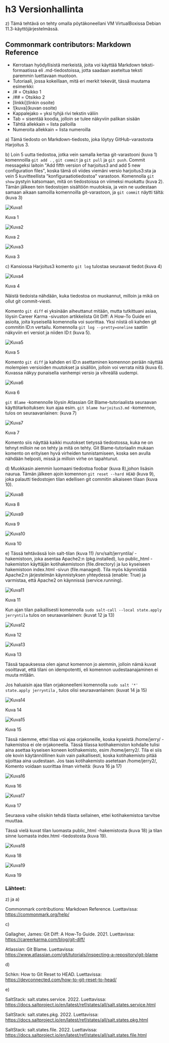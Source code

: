 # h3 Versionhallinta

z) Tämä tehtävä on tehty omalla pöytäkoneellani VM VirtualBoxissa Debian
   11.3-käyttöjärjestelmässä. 

## Commonmark contributors: Markdown Reference

*  Kerrotaan hyödyllisistä merkeistä, joita voi käyttää Markdown teksti-
   formaatissa eli .md-tiedostoissa, jotta saadaan aseteltua teksti
   paremmin luettavaan muotoon.
*  Tutoriaali, jossa kokeillaan, mitä eri merkit tekevät, tässä muutama
   esimerkki:
*  /# = Otsikko 1
*  /##  = Otsikko 2
*  [linkki](linkin osoite)
*  ![kuva](kuvan osoite)
*  Kappalejako = yksi tyhjä rivi tekstin väliin
*  Tab = sisentää koodia, jolloin se tulee näkyviin palikan sisään
*  Tähtiä allekkain = lista palloilla
*  Numeroita allekkain = lista numeroilla 

a) Tämä tiedosto on Markdown-tiedosto, joka löytyy GitHub-varastosta
   Harjoitus 3. 

b) Loin 5 uutta tiedostoa, jotka vein samalla kertaa git-varastooni 
   (kuva 1) komennoilla `git add .` , `git commit` ja `git pull` ja `git push`.
   Commit messageksi laitoin "Add fifth version of harjoitus3 and add 5	
   new configuration files", koska tämä oli viides viemäni  versio 
   harjoitus3:sta ja vein 5 kuvitteellista "konfiguraatiotiedostoa" 
   varastoon. Komennolla `git show` pystyin katsomaan, mitä on tiedostoissa on
   viimeksi muokattu (kuva 2). Tämän jälkeen tein tiedostojen sisältöön 
   muutoksia, ja vein ne uudestaan samaan aikaan samoilla komennoilla 
   git-varastoon, ja `git commit` näytti tältä:(kuva 3) 

![Kuva1](commit1.png) 

   Kuva 1

![Kuva2](commitshow.png)

   Kuva 2

![Kuva3](commit2.png)

   Kuva 3

c) Kansiossa Harjoitus3 komento `git log` tulostaa seuraavat tiedot:(kuva 4) 

![Kuva4](gitlog.png)

   Kuva 4

   Näistä tiedoista nähdään, kuka tiedostoa on muokannut, milloin ja mikä on 
   ollut git commit-viesti.

   Komento `git diff` ei yksinään aiheuttanut mitään, mutta tutkittuani asiaa,
   löysin Career Karma -sivuston artikkelista Git Diff: A How-To Guide eri
   asioita, joita kyseisellä komennolla voi suorittaa. Yksi niistä oli
   kahden git commitin ID:n vertailu. Komennolla `git log --pretty=oneline`
   saatiin näkyviin eri versiot ja niiden ID:t (kuva 5).

![Kuva5](gitdiff1.png)

   Kuva 5

   Komento `git diff` ja kahden eri ID:n asettaminen komennon perään näyttää
   molempien versioiden muutokset ja sisällön, jolloin voi verrata niitä 
   (kuva 6). Kuvassa näkyy punaisella vanhempi versio ja vihreällä uudempi.

![Kuva6](gitdiff2.png)

   Kuva 6

   `git Blame` -komennolle löysin Atlassian Git Blame-tutoriaalista seuraavan
   käyttötarkoituksen: kun ajaa esim. `git blame harjoitus3.md` -komennon,
   tulos on seuraavanlainen: (kuva 7)

![Kuva7](gitblame1.png)

   Kuva 7

   Komento siis näyttää kaikki muutokset tietyssä tiedostossa, kuka ne on
   tehnyt milloin ne on tehty ja mitä on tehty. Git Blame-tutoriaalin mukaan
   komento on erityisen hyvä virheiden tunnistamiseen, koska sen avulla
   nähdään helposti, missä ja milloin virhe on tapahtunut.  

d) Muokkasin aiemmin luomaani tiedostoa foobar (kuva 8),johon lisäsin
   naurua. Tämän jälkeen ajoin komennon `git reset --hard HEAD` 
   (kuva 9), joka palautti tiedostojen tilan edellisen git commitin aikaiseen
   tilaan (kuva 10).

![Kuva8](foobar1.png)

   Kuva 8

![Kuva9](foobar2.png)

   Kuva 9

![Kuva10](foobar3.png)

   Kuva 10 

e) Tässä tehtävässä loin salt-tilan (kuva 11) /srv/salt/jerryntila/ 
   -hakemistoon, joka asentaa Apache2:n (pkg.installed), luo public_html 
   -hakemiston käyttäjän kotihakemistoon (file.directory) ja luo kyseiseen 
   hakemistoon index.html -sivun (file.managed). Tila myös käynnistää Apache2:n
   järjestelmän käynnistyksen yhteydessä (enable: True) ja varmistaa, että 
   Apache2 on käynnissä (service.running).
  
![Kuva11](apache.png)

   Kuva 11 

   Kun ajan tilan paikallisesti komennolla
   `sudo salt-call --local state.apply jerryntila`
   tulos on seuraavanlainen: (kuvat 12 ja 13)

![Kuva12](apache2.png)

   Kuva 12 

![Kuva13](apache3.png)

   Kuva 13

   Tässä tapauksessa olen ajanut komennon jo aiemmin, jolloin nämä kuvat 
   osoittavat, että tilani on idempotentti, eli komennon uudestaanajaminen
   ei muuta mitään.

   Jos haluaisin ajaa tilan orjakoneelleni komennolla
   `sudo salt '*' state.apply jerryntila` , tulos olisi seuraavanlainen:
   (kuvat 14 ja 15)

![Kuva14](apache4.png)

   Kuva 14  

![Kuva15](apache5.png)

   Kuva 15

   Tässä näemme, ettei tilaa voi ajaa orjakoneille, koska kyseistä /home/jerry/
   -hakemistoa ei ole orjakoneella. Tässä tilassa kotihakemiston kohdalle tulisi
   aina asettaa kyseisen koneen kotihakemisto, esim /home/jerry2/. Tila ei siis
   ole kovin käytännöllinen kuin vain paikallisesti, koska kotihakemisto pitää
   sijoittaa aina uudestaan. Jos taas kotihakemisto asetetaan /home/jerry2/,
   Komento voidaan suorittaa ilman virheitä: (kuva 16 ja 17)

![Kuva16](apache6.png)

   Kuva 16

![Kuva17](apache7.png)

   Kuva 17

   Seuraava vaihe olisikin tehdä tilasta sellainen, ettei kotihakemistoa 
   tarvitse muuttaa. 

   Tässä vielä kuvat tilan luomasta public_html -hakemistosta (kuva 18) ja
   tilan sinne luomasta index.html -tiedostosta (kuva 19). 

![Kuva18](html.png)

   Kuva 18

![Kuva19](index.png)

   Kuva 19

### Lähteet:

  z) ja a)
 
  Commonmark contributions: Markdown Reference. Luettavissa:
  https://commonmark.org/help/
  
  c)

  Gallagher, James: Git Diff: A How-To Guide. 2021. Luettavissa:
  https://careerkarma.com/blog/git-diff/

  Atlassian: Git Blame. Luettavissa:
  https://www.atlassian.com/git/tutorials/inspecting-a-repository/git-blame  

  d)

  Schkn: How to Git Reset to HEAD. Luettavissa:
  https://devconnected.com/how-to-git-reset-to-head/
 
  e)

  SaltStack: salt.states.service. 2022. Luettavissa:
  https://docs.saltproject.io/en/latest/ref/states/all/salt.states.service.html
  
  SaltStack: salt.states.pkg. 2022. Luettavissa:
  https://docs.saltproject.io/en/latest/ref/states/all/salt.states.pkg.html

  SaltStack: salt.states.file. 2022. Luettavissa: 
  https://docs.saltproject.io/en/latest/ref/states/all/salt.states.file.html
